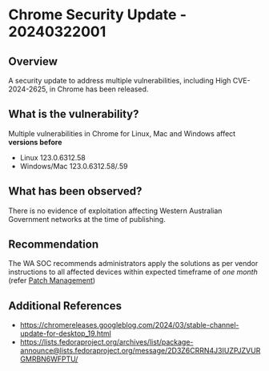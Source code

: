 # Chrome Security Update - 20240322001

## Overview

A security update to address multiple vulnerabilities, including High CVE-2024-2625, in Chrome has been released.


## What is the vulnerability?

Multiple vulnerabilities in Chrome for Linux, Mac and Windows affect **versions before**

- Linux 123.0.6312.58
- Windows/Mac 123.0.6312.58/.59


## What has been observed?

There is no evidence of exploitation affecting Western Australian Government networks at the time of publishing.


## Recommendation

The WA SOC recommends administrators apply the solutions as per vendor instructions to all affected devices within expected timeframe of *one month* (refer [Patch Management](../guidelines/patch-management.md))


## Additional References

- https://chromereleases.googleblog.com/2024/03/stable-channel-update-for-desktop_19.html
- https://lists.fedoraproject.org/archives/list/package-announce@lists.fedoraproject.org/message/2D3Z6CRRN4J3IUZPJZVURGMRBN6WFPTU/